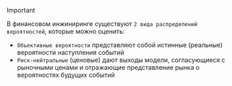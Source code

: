 
> [!important] 
> В финансовом инжиниринге существуют `2 вида распределений вероятностей`, которые можно оценить:
> - `Объективные вероятности` представляют собой истинные (реальные) вероятности наступления событий
> - `Риск-нейтральные` (ценовые) дают выходы модели, согласующиеся с рыночными ценами и отражающие представление рынка о вероятностях будущих событий




